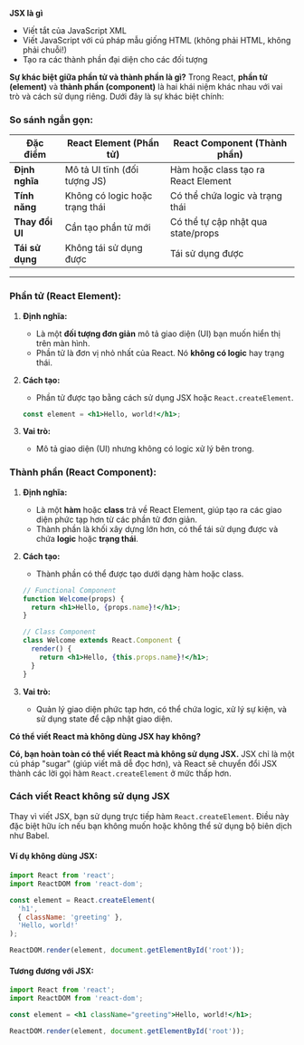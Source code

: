 **JSX là gì**
- Viết tắt của JavaScript XML
- Viết JavaScript với cú pháp mẫu giống HTML (không phải HTML, không phải chuỗi!)
- Tạo ra các thành phần đại diện cho các đối tượng


**Sự khác biệt giữa phần tử và thành phần là gì?**
Trong React, **phần tử (element)** và **thành phần (component)** là hai khái niệm khác nhau với vai trò và cách sử dụng riêng. Dưới đây là sự khác biệt chính:

### **So sánh ngắn gọn:**

| Đặc điểm         | **React Element (Phần tử)**      | **React Component (Thành phần)**   |
|------------------|----------------------------------|-------------------------------------|
| **Định nghĩa**   | Mô tả UI tĩnh (đối tượng JS)     | Hàm hoặc class tạo ra React Element |
| **Tính năng**    | Không có logic hoặc trạng thái   | Có thể chứa logic và trạng thái    |
| **Thay đổi UI**  | Cần tạo phần tử mới              | Có thể tự cập nhật qua state/props |
| **Tái sử dụng**  | Không tái sử dụng được           | Tái sử dụng được                   |

---
### **Phần tử (React Element):**
1. **Định nghĩa:**
   - Là một **đối tượng đơn giản** mô tả giao diện (UI) bạn muốn hiển thị trên màn hình.
   - Phần tử là đơn vị nhỏ nhất của React. Nó **không có logic** hay trạng thái.

2. **Cách tạo:**
   - Phần tử được tạo bằng cách sử dụng JSX hoặc `React.createElement`.
   ```jsx
   const element = <h1>Hello, world!</h1>;
   ```

3. **Vai trò:**
   - Mô tả giao diện (UI) nhưng không có logic xử lý bên trong.


### **Thành phần (React Component):**
1. **Định nghĩa:**
   - Là một **hàm** hoặc **class** trả về React Element, giúp tạo ra các giao diện phức tạp hơn từ các phần tử đơn giản.
   - Thành phần là khối xây dựng lớn hơn, có thể tái sử dụng được và chứa **logic** hoặc **trạng thái**.

2. **Cách tạo:**
   - Thành phần có thể được tạo dưới dạng hàm hoặc class.
   ```jsx
   // Functional Component
   function Welcome(props) {
     return <h1>Hello, {props.name}!</h1>;
   }

   // Class Component
   class Welcome extends React.Component {
     render() {
       return <h1>Hello, {this.props.name}!</h1>;
     }
   }
   ```

3. **Vai trò:**
   - Quản lý giao diện phức tạp hơn, có thể chứa logic, xử lý sự kiện, và sử dụng state để cập nhật giao diện.


**Có thể viết React mà không dùng JSX hay không?**

**Có, bạn hoàn toàn có thể viết React mà không sử dụng JSX.** JSX chỉ là một cú pháp "sugar" (giúp viết mã dễ đọc hơn), và React sẽ chuyển đổi JSX thành các lời gọi hàm `React.createElement` ở mức thấp hơn.


### **Cách viết React không sử dụng JSX**
Thay vì viết JSX, bạn sử dụng trực tiếp hàm `React.createElement`. Điều này đặc biệt hữu ích nếu bạn không muốn hoặc không thể sử dụng bộ biên dịch như Babel.

#### **Ví dụ không dùng JSX:**
```javascript
import React from 'react';
import ReactDOM from 'react-dom';

const element = React.createElement(
  'h1',
  { className: 'greeting' },
  'Hello, world!'
);

ReactDOM.render(element, document.getElementById('root'));
```

#### **Tương đương với JSX:**
```jsx
import React from 'react';
import ReactDOM from 'react-dom';

const element = <h1 className="greeting">Hello, world!</h1>;

ReactDOM.render(element, document.getElementById('root'));
```
